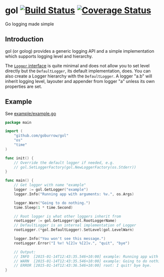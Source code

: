 # gol [![Build Status](https://travis-ci.org/goburrow/gol.svg)](https://travis-ci.org/goburrow/gol) [![Coverage Status](https://coveralls.io/repos/goburrow/gol/badge.svg?branch=master)](https://coveralls.io/r/goburrow/gol?branch=master)
Go logging made simple

## Introduction
gol (or golog) provides a generic logging API and a simple implementation which
supports logging level and hierarchy.

The [`Logger` interface](https://github.com/goburrow/gol/blob/master/api.go)
is quite minimal and does not allow you to set level directly but
the `DefaultLogger`, its default implementation, does.
You can also create a Logger hierarchy with the `DefaultLogger`.
A logger "a.b" will inherit logging level, layouter and appender from logger "a"
unless its own properties are set.

## Example
See [example/example.go](https://github.com/goburrow/gol/blob/master/example/example.go)

```go
package main

import (
	"github.com/goburrow/gol"
	"os"
	"time"
)

func init() {
    // Override the default logger if needed, e.g.
    // gol.SetLoggerFactory(gol.NewLoggerFactory(os.Stderr))
}

func main() {
	// Get logger with name "example"
	logger := gol.GetLogger("example")
	logger.Info("Running app with arguments: %v.", os.Args)

	logger.Warn("Going to do nothing.")
	time.Sleep(1 * time.Second)

	// Root logger is what other loggers inherit from
	rootLogger := gol.GetLogger(gol.RootLoggerName)
	// DefaultLogger is an internal implementation of Logger
	rootLogger.(*gol.DefaultLogger).SetLevel(gol.LevelWarn)

	logger.Info("You won't see this message.")
	rootLogger.Error("I %v! %[2]v %[2]v.", "quit", "bye")

	// Output:
	// INFO  [2015-01-14T12:43:35.546+10:00] example: Running app with arguments: [/go/bin/example].
	// WARN  [2015-01-14T12:43:35.546+10:00] example: Going to do nothing.
	// ERROR [2015-01-14T12:43:36.546+10:00] root: I quit! bye bye.
}
```

